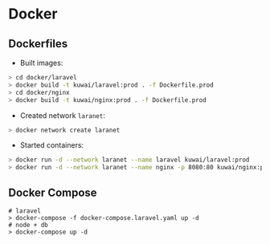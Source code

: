 # Docker

## Dockerfiles

* Built images:
```sh
> cd docker/laravel
> docker build -t kuwai/laravel:prod . -f Dockerfile.prod
> cd docker/nginx
> docker build -t kuwai/nginx:prod . -f Dockerfile.prod
```
* Created network `laranet`:
```sh
> docker network create laranet
```
* Started containers:
```sh
> docker run -d --network laranet --name laravel kuwai/laravel:prod
> docker run -d --network laranet --name nginx -p 8080:80 kuwai/nginx:prod
```

## Docker Compose

```
# laravel
> docker-compose -f docker-compose.laravel.yaml up -d
# node + db
> docker-compose up -d
```